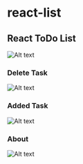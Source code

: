 # react-list

## React ToDo List

![Alt text](/demo_image/image1.png?raw=true)

### Delete Task
![Alt text](/demo_image/image2.png?raw=true "Deleted Task")

### Added Task
![Alt text](/demo_image/image3.png?raw=true "Added Task")

### About
![Alt text](/demo_image/image4.png?raw=true "About")
